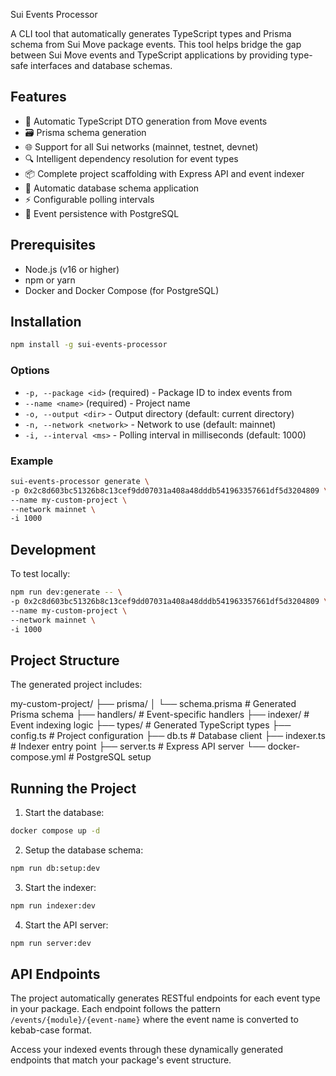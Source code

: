 Sui Events Processor

A CLI tool that automatically generates TypeScript types and Prisma schema from Sui Move package events. This tool helps bridge the gap between Sui Move events and TypeScript applications by providing type-safe interfaces and database schemas.

## Features

- 🔄 Automatic TypeScript DTO generation from Move events
- 🗃️ Prisma schema generation
- 🌐 Support for all Sui networks (mainnet, testnet, devnet)
- 🔍 Intelligent dependency resolution for event types
- 📦 Complete project scaffolding with Express API and event indexer
- 🚀 Automatic database schema application
- ⚡ Configurable polling intervals
- 🔄 Event persistence with PostgreSQL

## Prerequisites

- Node.js (v16 or higher)
- npm or yarn
- Docker and Docker Compose (for PostgreSQL)

## Installation

```bash
npm install -g sui-events-processor
```

### Options

- `-p, --package <id>` (required) - Package ID to index events from
- `--name <name>` (required) - Project name
- `-o, --output <dir>` - Output directory (default: current directory)
- `-n, --network <network>` - Network to use (default: mainnet)
- `-i, --interval <ms>` - Polling interval in milliseconds (default: 1000)

### Example

```bash
sui-events-processor generate \
-p 0x2c8d603bc51326b8c13cef9dd07031a408a48dddb541963357661df5d3204809 \
--name my-custom-project \
--network mainnet \
-i 1000
```

## Development

To test locally:

```bash
npm run dev:generate -- \
-p 0x2c8d603bc51326b8c13cef9dd07031a408a48dddb541963357661df5d3204809 \
--name my-custom-project \
--network mainnet \
-i 1000
```

## Project Structure

The generated project includes:

my-custom-project/
├── prisma/
│ └── schema.prisma # Generated Prisma schema
├── handlers/ # Event-specific handlers
├── indexer/ # Event indexing logic
├── types/ # Generated TypeScript types
├── config.ts # Project configuration
├── db.ts # Database client
├── indexer.ts # Indexer entry point
├── server.ts # Express API server
└── docker-compose.yml # PostgreSQL setup

## Running the Project

1. Start the database:

```bash
docker compose up -d
```

2. Setup the database schema:

```bash
npm run db:setup:dev
```

3. Start the indexer:

```bash
npm run indexer:dev
```

4. Start the API server:

```bash
npm run server:dev
```

## API Endpoints

The project automatically generates RESTful endpoints for each event type in your package. Each endpoint follows the pattern `/events/{module}/{event-name}` where the event name is converted to kebab-case format.

Access your indexed events through these dynamically generated endpoints that match your package's event structure.
